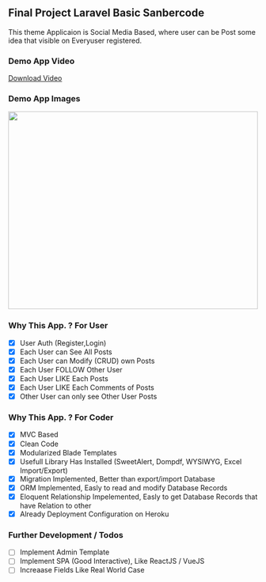 ## Final Project Laravel Basic Sanbercode

This theme Applicaion is Social Media Based, where user can be Post some idea that visible on Everyuser registered.

### Demo App Video

<a href="https://gitlab.com/illusi03/sanber-laravel-final/-/raw/master/Demo_App.mkv?inline=false">Download Video</a>

### Demo App Images

<p float="left">
  <img src="https://gitlab.com/illusi03/sanber-laravel-final/-/raw/master/Demo_App.png" width="100%" height="400" alt=""/>
</p>

### Why This App. ? For User

-   [x] User Auth (Register,Login)
-   [x] Each User can See All Posts
-   [x] Each User can Modify (CRUD) own Posts
-   [x] Each User FOLLOW Other User
-   [x] Each User LIKE Each Posts
-   [x] Each User LIKE Each Comments of Posts
-   [x] Other User can only see Other User Posts

### Why This App. ? For Coder

-   [x] MVC Based
-   [x] Clean Code
-   [x] Modularized Blade Templates
-   [x] Usefull Library Has Installed (SweetAlert, Dompdf, WYSIWYG, Excel Import/Export)
-   [x] Migration Implemented, Better than export/import Database
-   [x] ORM Implemented, Easly to read and modify Database Records
-   [x] Eloquent Relationship Impelemented, Easly to get Database Records that have Relation to other
-   [x] Already Deployment Configuration on Heroku

### Further Development / Todos

-   [ ] Implement Admin Template
-   [ ] Implement SPA (Good Interactive), Like ReactJS / VueJS
-   [ ] Increaase Fields Like Real World Case
